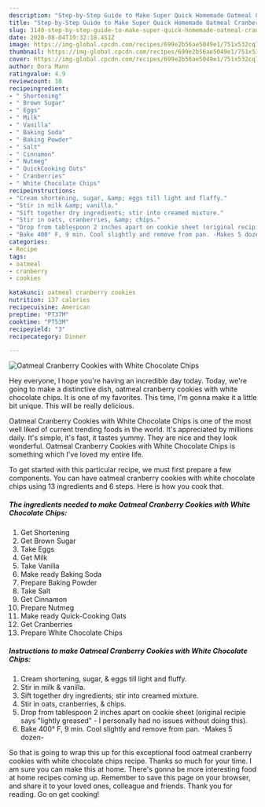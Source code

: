 ```yaml
---
description: "Step-by-Step Guide to Make Super Quick Homemade Oatmeal Cranberry Cookies with White Chocolate Chips"
title: "Step-by-Step Guide to Make Super Quick Homemade Oatmeal Cranberry Cookies with White Chocolate Chips"
slug: 3140-step-by-step-guide-to-make-super-quick-homemade-oatmeal-cranberry-cookies-with-white-chocolate-chips
date: 2020-08-04T19:32:18.451Z
image: https://img-global.cpcdn.com/recipes/699e2b56ae5049e1/751x532cq70/oatmeal-cranberry-cookies-with-white-chocolate-chips-recipe-main-photo.jpg
thumbnail: https://img-global.cpcdn.com/recipes/699e2b56ae5049e1/751x532cq70/oatmeal-cranberry-cookies-with-white-chocolate-chips-recipe-main-photo.jpg
cover: https://img-global.cpcdn.com/recipes/699e2b56ae5049e1/751x532cq70/oatmeal-cranberry-cookies-with-white-chocolate-chips-recipe-main-photo.jpg
author: Dora Mann
ratingvalue: 4.9
reviewcount: 10
recipeingredient:
- " Shortening"
- " Brown Sugar"
- " Eggs"
- " Milk"
- " Vanilla"
- " Baking Soda"
- " Baking Powder"
- " Salt"
- " Cinnamon"
- " Nutmeg"
- " QuickCooking Oats"
- " Cranberries"
- " White Chocolate Chips"
recipeinstructions:
- "Cream shortening, sugar, &amp; eggs till light and fluffy."
- "Stir in milk &amp; vanilla."
- "Sift together dry ingredients; stir into creamed mixture."
- "Stir in oats, cranberries, &amp; chips."
- "Drop from tablespoon 2 inches apart on cookie sheet (original recipie says &#34;lightly greased&#34; - I personally had no issues without doing this)."
- "Bake 400° F, 9 min. Cool slightly and remove from pan. -Makes 5 dozen-"
categories:
- Recipe
tags:
- oatmeal
- cranberry
- cookies

katakunci: oatmeal cranberry cookies 
nutrition: 137 calories
recipecuisine: American
preptime: "PT37M"
cooktime: "PT53M"
recipeyield: "3"
recipecategory: Dinner

---
```



![Oatmeal Cranberry Cookies with White Chocolate Chips](https://img-global.cpcdn.com/recipes/699e2b56ae5049e1/751x532cq70/oatmeal-cranberry-cookies-with-white-chocolate-chips-recipe-main-photo.jpg)

Hey everyone, I hope you're having an incredible day today. Today, we're going to make a distinctive dish, oatmeal cranberry cookies with white chocolate chips. It is one of my favorites. This time, I'm gonna make it a little bit unique. This will be really delicious.

Oatmeal Cranberry Cookies with White Chocolate Chips is one of the most well liked of current trending foods in the world. It's appreciated by millions daily. It's simple, it's fast, it tastes yummy. They are nice and they look wonderful. Oatmeal Cranberry Cookies with White Chocolate Chips is something which I've loved my entire life.




To get started with this particular recipe, we must first prepare a few components. You can have oatmeal cranberry cookies with white chocolate chips using 13 ingredients and 6 steps. Here is how you cook that.

<!--inarticleads1-->

##### The ingredients needed to make Oatmeal Cranberry Cookies with White Chocolate Chips:

1. Get  Shortening
1. Get  Brown Sugar
1. Take  Eggs
1. Get  Milk
1. Take  Vanilla
1. Make ready  Baking Soda
1. Prepare  Baking Powder
1. Take  Salt
1. Get  Cinnamon
1. Prepare  Nutmeg
1. Make ready  Quick-Cooking Oats
1. Get  Cranberries
1. Prepare  White Chocolate Chips




<!--inarticleads2-->

##### Instructions to make Oatmeal Cranberry Cookies with White Chocolate Chips:

1. Cream shortening, sugar, &amp; eggs till light and fluffy.
1. Stir in milk &amp; vanilla.
1. Sift together dry ingredients; stir into creamed mixture.
1. Stir in oats, cranberries, &amp; chips.
1. Drop from tablespoon 2 inches apart on cookie sheet (original recipie says &#34;lightly greased&#34; - I personally had no issues without doing this).
1. Bake 400° F, 9 min. Cool slightly and remove from pan. -Makes 5 dozen-




So that is going to wrap this up for this exceptional food oatmeal cranberry cookies with white chocolate chips recipe. Thanks so much for your time. I am sure you can make this at home. There's gonna be more interesting food at home recipes coming up. Remember to save this page on your browser, and share it to your loved ones, colleague and friends. Thank you for reading. Go on get cooking!
